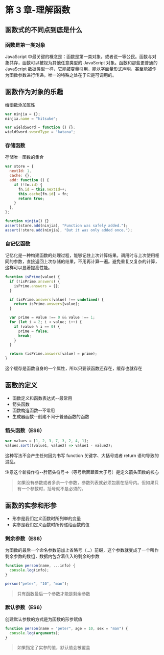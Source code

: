 # 第 3 章-理解函数

## 函数式的不同点到底是什么

### 函数是第一类对象

JavaScript 中最关键的概念是：函数是第一类对象，或者说一等公民。函数与对象共存，函数可以被视为其他任意类型的 JavaScript 对象。函数和那些更普通的 JavaScript 数据类型一样，它能被变量引用，能以字面量形式声明，甚至能被作为函数参数进行传递。唯一的特殊之处在于它是可调用的。

## 函数作为对象的乐趣

给函数添加属性

```javascript
var ninjia = {};
ninjia.name = "hitsuke";

var wieldSword = function () {};
wieldSword.swordType = "katana";
```

### 存储函数

存储唯一函数的集合

```javascript
var store = {
  nextId: 1,
  cache: {},
  add: function () {
    if (!fn.id) {
      fn.id = this.nextId++;
      this.cache[fn.id] = fn;
      return true;
    }
  },
};

function ninjia() {}
assert(store.add(ninjia), "Function was safely added.");
assert(!store.add(ninjia), "But it was only added once.");
```

### 自记忆函数

记忆化是一种构建函数的处理过程，能够记住上次计算结果。调用时与上次使用相同的参数，直接返回上次存储的结果，不用再计算一遍。避免重复又复杂的计算，这样可以显著提高性能。

```javascript
function isPrime(value) {
  if (!isPrime.answers) {
    isPrime.answers = {};
  }

  if (isPrime.answers[value] !== undefined) {
    return isPrime.answers[value];
  }

  var prime = value !== 0 && value !== 1;
  for (let i = 2; i < value; i++) {
    if (value % i == 0) {
      prime = false;
      break;
    }
  }

  return (isPrime.answers[value] = prime);
}
```

这个缓存是函数自身的一个属性，所以只要该函数还存在，缓存也就存在

## 函数的定义

- 函数定义和函数表达式--最常用
- 箭头函数
- 函数构造函数--不常用
- 生成器函数--创建不同于普通函数的函数

### 箭头函数（ES6）

```javascript
var values = [1, 2, 3, 7, 3, 2, 4, 1];
values.sort((value1, value2) => value1 - value2);
```

这种写法不会产生任何因为书写 function 关键字、大括号或者 return 语句导致的混乱。

注意这个新操作符--胖箭头符号=>（等号后面跟着大于号）是定义箭头函数的核心

> 如果没有参数或者多余一个参数，参数列表就必须包裹在括号内。但如果只有一个参数时，括号就不是必须的。

## 函数的实参和形参

- 形参是我们定义函数时所列举的变量
- 实参是我们定义函数时所传递给函数的值

### 剩余参数（ES6）

为函数的最后一个命名参数前加上省略号（...）前缀，这个参数就变成了一个叫作剩余参数的数组，数据内包含着传入的剩余的参数

```javascript
function person(name, ...info) {
  console.log(info);
}

person("peter", "10", "man");
```

> 只有函数最后一个参数才能是剩余参数

### 默认参数（ES6）

创建默认参数的方式是为函数的形参赋值

```javascript
function person(name = "peter", age = 10, sex = "man") {
  console.log(arguments);
}
```

> 如果指定了实参的值，默认值会被覆盖
